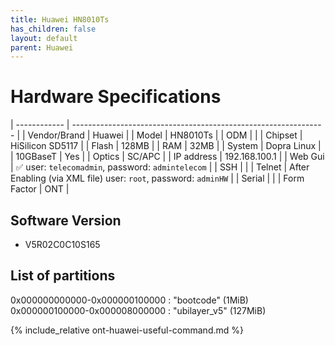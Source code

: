 ```yaml
---
title: Huawei HN8010Ts
has_children: false
layout: default
parent: Huawei
---
```


# Hardware Specifications

| ------------ | --------------------------------------------------------------- |
| Vendor/Brand | Huawei                                                          |
| Model        | HN8010Ts                                                        |
| ODM          |                                                                 |
| Chipset      | HiSilicon SD5117                                                |
| Flash        | 128MB                                                           |
| RAM          | 32MB                                                            |
| System       | Dopra Linux                                                     |
| 10GBaseT     | Yes                                                             |
| Optics       | SC/APC                                                          |
| IP address   | 192.168.100.1                                                   |
| Web Gui      | ✅ user: `telecomadmin`, password: `admintelecom`               |
| SSH          |                                                                 |
| Telnet       | After Enabling (via XML file) user: `root`, password: `adminHW` |
| Serial       |                                                                 |
| Form Factor  | ONT                                                             |

## Software Version

- V5R02C0C10S165

## List of partitions

0x000000000000-0x000000100000 : "bootcode" (1MiB)  
0x000000100000-0x000008000000 : "ubilayer_v5" (127MiB)  


{% include_relative ont-huawei-useful-command.md %}
